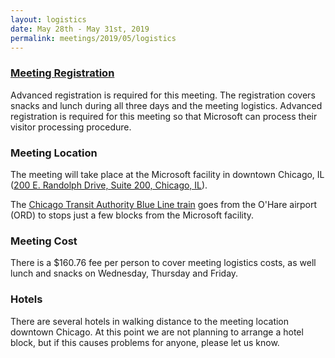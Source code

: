 ```yaml
---
layout: logistics
date: May 28th - May 31st, 2019
permalink: meetings/2019/05/logistics
---
```


### [Meeting Registration](https://www.eventbrite.com/e/mpi-forum-chicago-tickets-61264766566)

Advanced registration is required for this meeting. The registration covers
snacks and lunch during all three days and the meeting logistics. Advanced registration is
required for this meeting so that Microsoft can process their visitor
processing procedure.

### Meeting Location

The meeting will take place at the Microsoft facility in downtown Chicago, IL
([200 E. Randolph Drive, Suite 200, Chicago, IL](http://maps.google.com/maps?q=200+E.+Randolph+Drive,+Suite+200,+Chicago,+IL+60601,+USA&ll=41.884739,-87.621996&spn=0.010368,0.021329&hnear=200+E+Randolph+St,+Chicago,+Cook,+Illinois+60601&gl=us&t=m&z=16&vpsrc=0)).

The [Chicago Transit Authority Blue Line
train](http://www.transitchicago.com/riding_cta/systemguide/blueline.aspx) goes
from the O'Hare airport (ORD) to stops just a few blocks from the Microsoft
facility.

### Meeting Cost

There is a $160.76 fee per person to cover meeting logistics costs, as well lunch and snacks on Wednesday, Thursday and Friday.

### Hotels

There are several hotels in walking distance to the meeting location downtown Chicago. At this point we are not planning to arrange a hotel block, but if this causes problems for anyone, please let us know.

